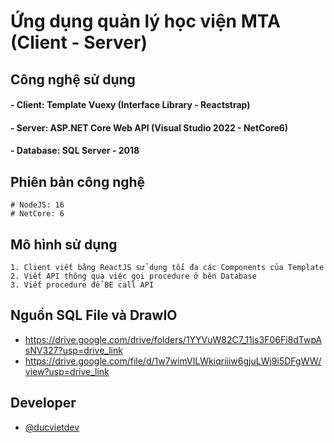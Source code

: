 
# Ứng dụng quản lý học viện MTA (Client - Server)
## Công nghệ sử dụng 
#### - Client: Template Vuexy (Interface Library - Reactstrap)
#### - Server: ASP.NET Core Web API (Visual Studio 2022 - NetCore6)
#### - Database: SQL Server - 2018

## Phiên bản công nghệ
    # NodeJS: 16
    # NetCore: 6

## Mô hình sử dụng
    1. Client viết bằng ReactJS sử dụng tối đa các Components của Template
    2. Viết API thông qua việc gọi procedure ở bên Database
    3. Viết procedure để BE call API

## Nguồn SQL File và DrawIO
- https://drive.google.com/drive/folders/1YYVuW82C7_11js3F06Fi8dTwpAsNV327?usp=drive_link
- https://drive.google.com/file/d/1w7wimVILWkiqriiiw6gjuLWj9i5DFgWW/view?usp=drive_link

## Developer

- [@ducvietdev](https://github.com/ducvietdev?tab=repositories)

